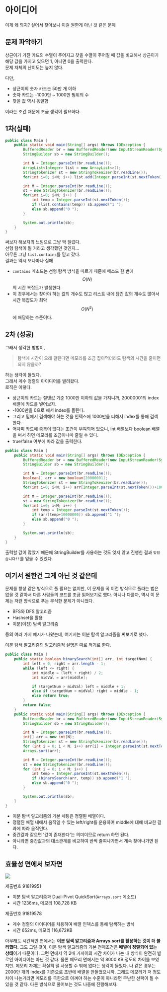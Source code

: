 # 아이디어
이게 왜 되지? 싶어서 찾아보니 이걸 원한게 아닌 것 같은 문제

## 문제 파악하기
상근이가 가진 카드의 수열이 주어지고 찾을 수열이 주어질 때 값을 비교해서 상근이가 해당 값을 가지고 있으면 1, 아니면 0을 출력한다.   
문제 자체의 난이도는 높지 않다.   

다만,
- 상근이의 숫자 카드는 50만 개 이하
- 숫자 카드는 -1000만 ~ 1000만 범위의 수
- 찾을 값 역시 동일함

이라는 조건 때문에 조금 생각이 필요하다.

## 1차(실패)
```JAVA
public class Main {
    public static void main(String[] args) throws IOException {
        BufferedReader br = new BufferedReader(new InputStreamReader(System.in));
        StringBuilder sb = new StringBuilder();

        int N = Integer.parseInt(br.readLine());
        ArrayList<Integer> list = new ArrayList<>();
        StringTokenizer st = new StringTokenizer(br.readLine());
        for(int i=0; i<N; i++) list.add(Integer.parseInt(st.nextToken()));

        int M = Integer.parseInt(br.readLine());
        st = new StringTokenizer(br.readLine());
        for(int i=0; i<M; i++) {
            int temp = Integer.parseInt(st.nextToken());
            if (list.contains(temp)) sb.append("1 ");
            else sb.append("0 ");
        }

        System.out.println(sb);
    }
}
```
써보자 해보자의 느낌으로 그냥 막 질렀다.   
선형 탐색이 될 거라고 생각했던 것인지...   
아무튼 그냥 `list.contains`를 믿고 갔다.   
결과는 역시 보나마나 실패

- `contains` 메소드는 선형 탐색 방식을 따르기 때문에 메소드 한 번에 $$O(N)$$의 시간 복잡도가 발생한다.
- 이 경우에서는 찾아야 하는 값의 개수도 많고 리스트 내에 담긴 값의 개수도 많아서 시간 복잡도가 최악 $$O(N^2)$$에 해당하는 수준이다.


## 2차 (성공)
그래서 생각한 방법이, 
> 탐색에 시간이 오래 걸린다면 메모리를 조금 잡아먹더라도 탐색의 시간을 줄이면 되지 않을까?

하는 생각이 들었다.   
그래서 계수 정렬의 아이디어를 빌려왔다.   
로직은 이렇다.
- 상근이의 카드는 절댓값 기준 1000만 이하의 값을 가지니까, 20000001의 index 배열에 카드를 넣어보자.
- -1000만을 0으로 해서 index를 돌린다.
- 그리고 밑에서 검색해야 하는 것을 인덱스에 1000만을 더해서 index를 통해 검색한다.
- 어차피 카드에 중복이 없다는 조건이 부여되어 있으니, int 배열보다 boolean  배열을 써서 하면 메모리를 조금이나마 줄일 수 있다.
- true/false 여부에 따라 값을 출력한다.

```JAVA
public class Main {
    public static void main(String[] args) throws IOException {
        BufferedReader br = new BufferedReader(new InputStreamReader(System.in));
        StringBuilder sb = new StringBuilder();

        int N = Integer.parseInt(br.readLine());
        boolean[] arr = new boolean[20000001];
        StringTokenizer st = new StringTokenizer(br.readLine());
        for(int i=0; i<N; i++) arr[Integer.parseInt(st.nextToken())+10000000] = true;

        int M = Integer.parseInt(br.readLine());
        st = new StringTokenizer(br.readLine());
        for(int i=0; i<M; i++) {
            int temp = Integer.parseInt(st.nextToken());
            if (arr[temp+10000000]) sb.append("1 ");
            else sb.append("0 ");
        }

        System.out.println(sb);
    }
}
```
출력할 값이 많았기 때문에 StringBuilder를 사용하는 것도 잊지 않고 진행한 결과 `맞았습니다!!`를 얻을 수 있었다.

## 여기서 원한건 그게 아닌 것 같은데
문제를 항상 같은 방식으로 풀 필요는 없지만, 이 문제를 꼭 이런 방식으로 풀라는 법은 없을 것 같아서 다른 사람들의 코드를 조금 읽어보기로 했다. 아니나 다를까, 역시 이 문제는 저런 방식으로 푸는 무식한 문제가 아니었다.
- BFS와 DFS 알고리즘
- Hashset을 활용
- 이분(이진) 탐색 알고리즘

등의 여러 가지 예시가 나왔는데, 여기서는 이분 탐색 알고리즘을 써보기로 했다.

이분 탐색 알고리즘의 알고리즘적 설명은 따로 적기로 한다.

```JAVA
public class Main {
    public static boolean binarySearch(int[] arr, int targetNum) {
        int left = 0, right = arr.length - 1;
        while (left <= right) {
            int middle = (left + right) / 2;
            int midVal = arr[middle];

            if (targetNum > midVal) left = middle + 1;
            else if (targetNum < midVal) right = middle - 1;
            else return true;
        }
        return false;
    }
    public static void main(String[] args) throws IOException {
        BufferedReader br = new BufferedReader(new InputStreamReader(System.in));
        StringBuilder sb = new StringBuilder();

        int N = Integer.parseInt(br.readLine());
        int[] arr = new int[N];
        StringTokenizer st = new StringTokenizer(br.readLine());
        for (int i = 0; i < N; i++) arr[i] = Integer.parseInt(st.nextToken());
        Arrays.sort(arr);

        int M = Integer.parseInt(br.readLine());
        st = new StringTokenizer(br.readLine());
        for (int i = 0; i < M; i++) {
            int temp = Integer.parseInt(st.nextToken());
            if (binarySearch(arr, temp)) sb.append("1 ");
            else sb.append("0 ");
        }

        System.out.println(sb);
    }
}
```

- 이분 탐색 알고리즘의 기본 세팅은 정렬된 배열이다.
- 정렬된 배열 내에서 움직일 수 있는 left/right를 운용하여 middle에 대해 비교한 결과에 따라 움직인다.
- 중간값과 같으면 '값이 존재한다'는 의미이므로 return 하면 된다.
- 아니라면 중간값과의 대소관계를 비교하여 반씩 줄여나가면서 계속 찾아나가면 된다.

## 효율성 면에서 보자면
![](https://velog.velcdn.com/images/aoi-aoba/post/d7ee0fc4-e66d-48cd-a519-f2274c879d06/image.png)

제출번호 91819951
- 이분 탐색 알고리즘과 Dual-Pivot QuickSort(`Arrays.sort` 메소드)
- 시간 1236ms, 메모리 108,728 KB

제출번호 91819578
- 계수 정렬의 아이디어를 차용하여 배열 인덱스를 통해 탐색하는 방식
- 시간 652ms, 메모리 116,672KB

아무래도 시간적인 면에서는 **이분 탐색 알고리즘과 Arrays.sort를 활용하는 것이 더 불리했다.** 그도 그럴 것이, 이분 탐색 알고리즘의 기본 전제조건은 **배열이 정렬되어 있는 상태**&ZeroWidthSpace;이기 때문이다. 그런 면에서 약 2배 가까이의 시간 차이가 나는 내 방식이 완전히 별로인 아이디어는 아닌 것 같다. 물론 메모리 면에서는 약 8000 KB 정도의 차이를 보였지만. 메모리 자체는 확실히 덜 사용할 수 밖에 없다는 생각이 들었다. 나 같은 경우는 2000만 개의 index를 기준으로 초반에 배열을 만들었으니까. 그래도 메모리가 저 정도 차이 나는거라면 메모리를 극한으로 아껴야 하는 수준이 아니라면 무난한 선택이 될 수 있을 것 같다. 다른 방식으로 풀어보는 것도 나중에 진행해보자.
